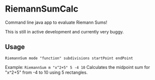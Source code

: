 # RiemannSumCalc
Command line java app to evaluate Riemann Sums!

This is still in active development and currently very buggy.

## Usage
```RiemannSum mode "function" subdivisions startPoint endPoint```

Example: ```RiemannSum m "x^2+5" 5 -4 10```
Calculates the midpoint sum for "x^2+5" from -4 to 10 using 5 rectangles.

